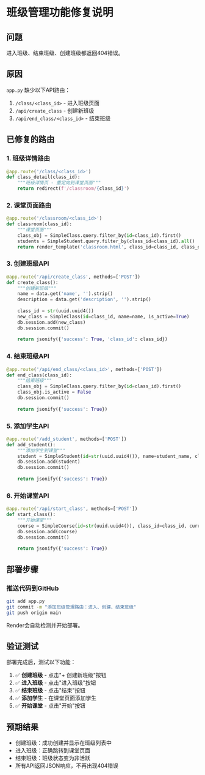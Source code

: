 # 班级管理功能修复说明

## 问题
进入班级、结束班级、创建班级都返回404错误。

## 原因
`app.py` 缺少以下API路由：
1. `/class/<class_id>` - 进入班级页面
2. `/api/create_class` - 创建新班级
3. `/api/end_class/<class_id>` - 结束班级

## 已修复的路由

### 1. 班级详情路由
```python
@app.route('/class/<class_id>')
def class_detail(class_id):
    """班级详情页 - 重定向到课堂页面"""
    return redirect(f'/classroom/{class_id}')
```

### 2. 课堂页面路由
```python
@app.route('/classroom/<class_id>')
def classroom(class_id):
    """课堂页面"""
    class_obj = SimpleClass.query.filter_by(id=class_id).first()
    students = SimpleStudent.query.filter_by(class_id=class_id).all()
    return render_template('classroom.html', class_id=class_id, class_obj=class_obj, students=students)
```

### 3. 创建班级API
```python
@app.route('/api/create_class', methods=['POST'])
def create_class():
    """创建新班级"""
    name = data.get('name', '').strip()
    description = data.get('description', '').strip()
    
    class_id = str(uuid.uuid4())
    new_class = SimpleClass(id=class_id, name=name, is_active=True)
    db.session.add(new_class)
    db.session.commit()
    
    return jsonify({'success': True, 'class_id': class_id})
```

### 4. 结束班级API
```python
@app.route('/api/end_class/<class_id>', methods=['POST'])
def end_class(class_id):
    """结束班级"""
    class_obj = SimpleClass.query.filter_by(id=class_id).first()
    class_obj.is_active = False
    db.session.commit()
    
    return jsonify({'success': True})
```

### 5. 添加学生API
```python
@app.route('/add_student', methods=['POST'])
def add_student():
    """添加学生到课堂"""
    student = SimpleStudent(id=str(uuid.uuid4()), name=student_name, class_id=class_id)
    db.session.add(student)
    db.session.commit()
    
    return jsonify({'success': True})
```

### 6. 开始课堂API
```python
@app.route('/api/start_class', methods=['POST'])
def start_class():
    """开始课堂"""
    course = SimpleCourse(id=str(uuid.uuid4()), class_id=class_id, current_round=1, is_active=True)
    db.session.add(course)
    db.session.commit()
    
    return jsonify({'success': True})
```

## 部署步骤

### 推送代码到GitHub
```bash
git add app.py
git commit -m "添加班级管理路由：进入、创建、结束班级"
git push origin main
```

Render会自动检测并开始部署。

## 验证测试

部署完成后，测试以下功能：

1. ✅ **创建班级** - 点击"+ 创建新班级"按钮
2. ✅ **进入班级** - 点击"进入班级"按钮
3. ✅ **结束班级** - 点击"结束"按钮
4. ✅ **添加学生** - 在课堂页面添加学生
5. ✅ **开始课堂** - 点击"开始"按钮

## 预期结果

- 创建班级：成功创建并显示在班级列表中
- 进入班级：正确跳转到课堂页面
- 结束班级：班级状态变为非活跃
- 所有API返回JSON响应，不再出现404错误


